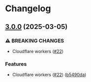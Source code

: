 # Changelog

## [3.0.0](https://github.com/cbackas/hookbuffer/compare/2.4.7...v3.0.0) (2025-03-05)


### ⚠ BREAKING CHANGES

* Cloudflare workers ([#22](https://github.com/cbackas/hookbuffer/issues/22))

### Features

* Cloudflare workers ([#22](https://github.com/cbackas/hookbuffer/issues/22)) ([b5490da](https://github.com/cbackas/hookbuffer/commit/b5490daa0c9e087dfd5474064ea217cc22fa5d5a))
